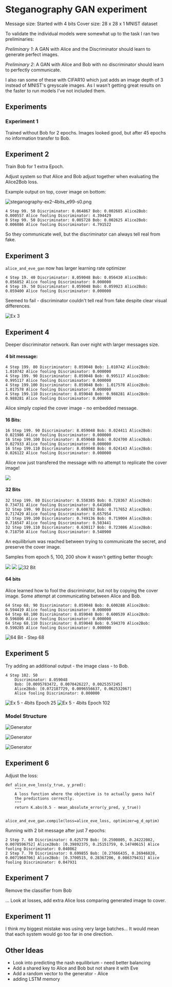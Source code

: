 # Steganography GAN experiment

Message size: Started with 4 bits
Cover size: 28 x 28 x 1 MNIST dataset

To validate the individual models were somewhat up to the task I ran two preliminaries:

*Preliminary 1*:  A GAN with Alice and the Discriminator should learn to generate perfect images.

*Preliminary 2*: A GAN with Alice and Bob with no discriminator should learn to perfectly communicate.

I also ran some of these with CIFAR10 which just adds an image depth of 3
instead of MNIST's greyscale images. As I wasn't getting great results on
the faster to run models I've not included them.

## Experiments

### Experiment 1

Trained without Bob for 2 epochs.
Images looked good, but after 45 epochs no 
information transfer to Bob.


## Experiment 2

Train Bob for 1 extra Epoch.

Adjust system so that Alice and Bob adjust together when evaluating the Alice2Bob loss.

Example output on top, cover image on bottom:

![steganography-ex2-4bits_e99-s0.png](./assets/steganography-ex2-4bits_e99-s0.png)

    4 Step 99. 50 Discriminator: 0.064867 Bob: 0.002685 Alice2Bob: 0.000557 Alice fooling Discriminator: 4.394429
    8 Step 99. 50 Discriminator: 0.005728 Bob: 0.002625 Alice2Bob: 0.006086 Alice fooling Discriminator: 4.791522

So they communicate well, but the discriminator can always tell real from fake.

## Experiment 3

`alice_and_eve_gan` now has larger learning rate optimizer
    
    4 Step 19. 40 Discriminator: 8.059048 Bob: 0.056430 Alice2Bob: 0.056852 Alice fooling Discriminator: 0.000000
    4 Step 19. 50 Discriminator: 8.059048 Bob: 0.059923 Alice2Bob: 0.059400 Alice fooling Discriminator: 0.000000

Seemed to fail - discriminator couldn't tell real from fake despite clear visual differences.

![Ex 3](./assets/ex3-4bits_e19-s50.png)


## Experiment 4

Deeper discriminator network. Ran over night with larger messages size.

#### 4 bit message:

    4 Step 199. 80 Discriminator: 8.059048 Bob: 1.010742 Alice2Bob: 1.010742 Alice fooling Discriminator: 0.000000
    4 Step 199. 90 Discriminator: 8.059048 Bob: 0.995117 Alice2Bob: 0.995117 Alice fooling Discriminator: 0.000000
    4 Step 199.100 Discriminator: 8.059048 Bob: 1.017578 Alice2Bob: 1.017578 Alice fooling Discriminator: 0.000000
    4 Step 199.110 Discriminator: 8.059048 Bob: 0.988281 Alice2Bob: 0.988281 Alice fooling Discriminator: 0.000000

Alice simply copied the cover image - no embedded message.

#### 16 Bits:
    16 Step 199. 90 Discriminator: 8.059048 Bob: 0.024411 Alice2Bob: 0.021986 Alice fooling Discriminator: 0.000000
    16 Step 199.100 Discriminator: 8.059048 Bob: 0.024700 Alice2Bob: 0.027933 Alice fooling Discriminator: 0.000000
    16 Step 199.110 Discriminator: 8.059048 Bob: 0.024143 Alice2Bob: 0.026122 Alice fooling Discriminator: 0.000000

Alice now just transfered the message with no attempt to replicate the cover image!

![](./assets/ex4-16bits_e199-s100.png)

#### 32 Bits
    32 Step 199. 80 Discriminator: 0.558385 Bob: 0.728367 Alice2Bob: 0.734731 Alice fooling Discriminator: 0.641608
    32 Step 199. 90 Discriminator: 0.608782 Bob: 0.717652 Alice2Bob: 0.717429 Alice fooling Discriminator: 0.657954
    32 Step 199.100 Discriminator: 0.749136 Bob: 0.719004 Alice2Bob: 0.716547 Alice fooling Discriminator: 0.503441
    32 Step 199.110 Discriminator: 0.630117 Bob: 0.723086 Alice2Bob: 0.718750 Alice fooling Discriminator: 0.540900

An equilibrium was reached between trying to communicate the secret, and preserve the cover image.

Samples from epoch 5, 100, 200 show it wasn't getting better though:

![](./assets/ex4-32bits_e5-s100.png)
![](./assets/ex4-32bits_e109-s100.png)
![32 Bit](./assets/ex4-32bits_e199-s100.png)


#### 64 bits

Alice learned how to fool the discriminator, but not by copying the cover image.
Some attempt at communicating between Alice and Bob.

    64 Step 68. 90 Discriminator: 8.059048 Bob: 0.600288 Alice2Bob: 0.594419 Alice fooling Discriminator: 0.000000
    64 Step 68.100 Discriminator: 8.059048 Bob: 0.600539 Alice2Bob: 0.596806 Alice fooling Discriminator: 0.000000
    64 Step 68.110 Discriminator: 8.059048 Bob: 0.594370 Alice2Bob: 0.590285 Alice fooling Discriminator: 0.000000

![64 Bit - Step 68](./assets/steganography-ex4-64bit-e68.png)



## Experiment 5

Try adding an additional output - the image class - to Bob.

    4 Step 102. 50 
        Discriminator: 8.059048 
        Bob: [0.0095783472, 0.0070426227, 0.0025357245] 
        Alice2Bob: [0.072187729, 0.0096556637, 0.062532067] 
        Alice fooling Discriminator: 0.000000

![Ex 5 - 4bits Epoch 25](./assets/ex5-4bits_e25-s100.png)
![Ex 5 - 4bits Epoch 102](./assets/ex5-4bits_e102-s50.png)


### Model Structure


![Generator](./assets/generator.jpg)


![Generator](./assets/classifier.jpg)


![Generator](./assets/discriminator.jpg)


## Experiment 6

Adjust the loss:

    def alice_eve_loss(y_true, y_pred):
        """
        A loss function where the objective is to actually guess half 
        the predictions correctly.
        """
        return K.abs(0.5 - mean_absolute_error(y_pred, y_true))


    alice_and_eve_gan.compile(loss=alice_eve_loss, optimizer=g_d_optim)

Running with 2 bit message after just 7 epochs:

    2 Step 7. 60 Discriminator: 0.625770 Bob: [0.2500805, 0.24222082, 0.0078596752] Alice2Bob: [0.39892375, 0.25151759, 0.14740615] Alice fooling Discriminator: 0.040862
    2 Step 7. 70 Discriminator: 0.699855 Bob: [0.27666435, 0.26946828, 0.0071960706] Alice2Bob: [0.3700515, 0.28367206, 0.086379431] Alice fooling Discriminator: 0.047931


## Experiment 7

Remove the classifier from Bob

... Look at losses, add extra Alice loss comparing generated image to cover.


## Experiment 11

I think my biggest mistake was using very large batches... It would mean that each system would go too far in one direction.

## Other Ideas

- Look into predicting the nash equilibrium - need better balancing 
- Add a shared key to Alice and Bob but not share it with Eve
- Add a random vector to the generator - Alice
- adding LSTM memory
